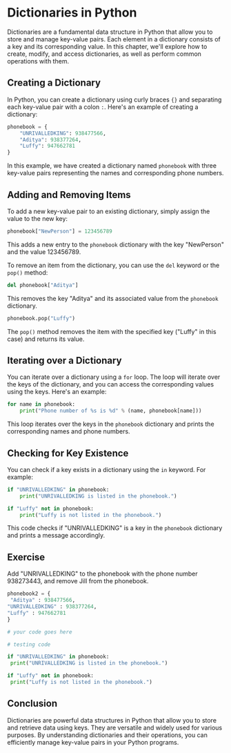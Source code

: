# Dictionaries in Python

Dictionaries are a fundamental data structure in Python that allow you to store and manage key-value pairs. Each element in a dictionary consists of a key and its corresponding value. In this chapter, we'll explore how to create, modify, and access dictionaries, as well as perform common operations with them.

## Creating a Dictionary

In Python, you can create a dictionary using curly braces `{}` and separating each key-value pair with a colon `:`. Here's an example of creating a dictionary:

```python
phonebook = {
    "UNRIVALLEDKING": 938477566,
    "Aditya": 938377264,
    "Luffy": 947662781
}
```

In this example, we have created a dictionary named `phonebook` with three key-value pairs representing the names and corresponding phone numbers.

## Adding and Removing Items

To add a new key-value pair to an existing dictionary, simply assign the value to the new key:

```python
phonebook["NewPerson"] = 123456789
```

This adds a new entry to the `phonebook` dictionary with the key "NewPerson" and the value 123456789.

To remove an item from the dictionary, you can use the `del` keyword or the `pop()` method:

```python
del phonebook["Aditya"]
```

This removes the key "Aditya" and its associated value from the `phonebook` dictionary.

```python
phonebook.pop("Luffy")
```

The `pop()` method removes the item with the specified key ("Luffy" in this case) and returns its value.

## Iterating over a Dictionary

You can iterate over a dictionary using a `for` loop. The loop will iterate over the keys of the dictionary, and you can access the corresponding values using the keys. Here's an example:

```python
for name in phonebook:
    print("Phone number of %s is %d" % (name, phonebook[name]))
```

This loop iterates over the keys in the `phonebook` dictionary and prints the corresponding names and phone numbers.

## Checking for Key Existence

You can check if a key exists in a dictionary using the `in` keyword. For example:

```python
if "UNRIVALLEDKING" in phonebook:
    print("UNRIVALLEDKING is listed in the phonebook.")

if "Luffy" not in phonebook:
    print("Luffy is not listed in the phonebook.")
```

This code checks if "UNRIVALLEDKING" is a key in the `phonebook` dictionary and prints a message accordingly.

## Exercise

Add "UNRIVALLEDKING" to the phonebook with the phone number 938273443, and remove Jill from the phonebook.

```Python
phonebook2 = {
 "Aditya" : 938477566,
"UNRIVALLEDKING" : 938377264,
"Luffy" : 947662781
}

# your code goes here

# testing code

if "UNRIVALLEDKING" in phonebook:
 print("UNRIVALLEDKING is listed in the phonebook.")

if "Luffy" not in phonebook:
 print("Luffy is not listed in the phonebook.")

```

## Conclusion

Dictionaries are powerful data structures in Python that allow you to store and retrieve data using keys. They are versatile and widely used for various purposes. By understanding dictionaries and their operations, you can efficiently manage key-value pairs in your Python programs.
